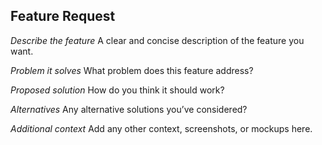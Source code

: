 ## Feature Request

*Describe the feature*
A clear and concise description of the feature you want.

*Problem it solves*
What problem does this feature address?

*Proposed solution*
How do you think it should work?

*Alternatives*
Any alternative solutions you’ve considered?

*Additional context*
Add any other context, screenshots, or mockups here.
